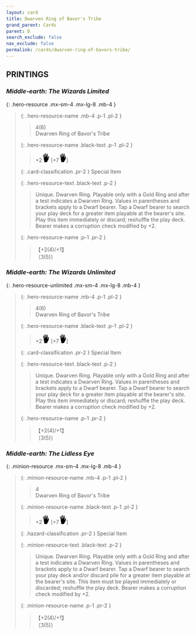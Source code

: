 ```yaml
---
layout: card
title: Dwarven Ring of Bavor's Tribe
grand_parent: Cards
parent: D
search_exclude: false
nav_exclude: false
permalink: /cards/dwarven-ring-of-bavors-tribe/
---
```


## PRINTINGS


### _Middle-earth: The Wizards Limited_

{: .hero-resource .mx-sm-4 .mx-lg-8 .mb-4 }
> {: .hero-resource-name .mb-4 .p-1 .pl-2 }
> > <div class="card-mp">4(6)</div>
> > <div class="card-name">Dwarven Ring of Bavor's Tribe</div>
>
> {: .hero-resource-name .black-text .p-1 .pl-2 }
> > +2![](/assets/images/di.svg) [+7![](/assets/images/di.svg)]
>
> {: .card-classification .pr-2 }
> Special Item
>
> {: .hero-resource-text .black-text .p-2 }
> > Unique. Dwarven Ring. Playable only with a Gold Ring and after a test indicates a Dwarven Ring. Values in parentheses and brackets apply to a Dwarf bearer. Tap a Dwarf bearer to search your play deck for a greater item playable at the bearer's site. Play this item immediately or discard; reshuffle the play deck. Bearer makes a corruption check modified by +2. 
> 
> {: .hero-resource-name .p-1 .pr-2 }
> > <div class="card-shield">【+2(4)/+1】</div>
> > <div class="card-corruption">〔3(5)〕</div>

### _Middle-earth: The Wizards Unlimited_

{: .hero-resource-unlimited .mx-sm-4 .mx-lg-8 .mb-4 }
> {: .hero-resource-name .mb-4 .p-1 .pl-2 }
> > <div class="card-mp">4(6)</div>
> > <div class="card-name">Dwarven Ring of Bavor's Tribe</div>
>
> {: .hero-resource-name .black-text .p-1 .pl-2 }
> > +2![](/assets/images/di.svg) [+7![](/assets/images/di.svg)]
>
> {: .card-classification .pr-2 }
> Special Item
>
> {: .hero-resource-text .black-text .p-2 }
> > Unique. Dwarven Ring. Playable only with a Gold Ring and after a test indicates a Dwarven Ring. Values in parentheses and brackets apply to a Dwarf bearer. Tap a Dwarf bearer to search your play deck for a greater item playable at the bearer's site. Play this item immediately or discard; reshuffle the play deck. Bearer makes a corruption check modified by +2. 
> 
> {: .hero-resource-name .p-1 .pr-2 }
> > <div class="card-shield">【+2(4)/+1】</div>
> > <div class="card-corruption">〔3(5)〕</div>

### _Middle-earth: The Lidless Eye_

{: .minion-resource .mx-sm-4 .mx-lg-8 .mb-4 }
> {: .minion-resource-name .mb-4 .p-1 .pl-2 }
> > <div class="hazard-mp">4</div>
> > <div class="card-name">Dwarven Ring of Bavor's Tribe</div>
>
> {: .minion-resource-name .black-text .p-1 .pl-2 }
> > +2![](/assets/images/di.svg) [+7![](/assets/images/di.svg)]
>
> {: .hazard-classification .pr-2 }
> Special Item
>
> {: .minion-resource-text .black-text .p-2 }
> > Unique. Dwarven Ring. Playable only with a Gold Ring and after a test indicates a Dwarven Ring. Values in parentheses and brackets apply to a Dwarf bearer. Tap a Dwarf bearer to search your play deck and/or discard pile for a greater item playable at the bearer's site. This item must be played immediately or discarded; reshuffle the play deck. Bearer makes a corruption check modified by +2. 
> 
> {: .minion-resource-name .p-1 .pr-2 }
> > <div class="card-shield">【+2(4)/+1】</div>
> > <div class="card-corruption-white">〔3(5)〕</div>
